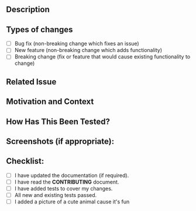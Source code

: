<!--- Provide a general summary of your changes in the Title above -->

## Description

<!--- Describe your changes in detail -->

## Types of changes

<!--- What types of changes does your code introduce? Put an `x` in all the boxes that apply: -->

-   [ ] Bug fix (non-breaking change which fixes an issue)
-   [ ] New feature (non-breaking change which adds functionality)
-   [ ] Breaking change (fix or feature that would cause existing functionality to change)

## Related Issue

<!--- If suggesting a new feature or change, please discuss it in an issue first (if possible) -->
<!--- If fixing a bug, there should be an issue describing it with steps to reproduce -->
<!--- Please link to the issue here (e.g. Fixes #1, Closes #2): -->

## Motivation and Context

<!--- Why is this change required? What problem does it solve? -->

## How Has This Been Tested?

<!--- Please describe in detail how you tested your changes. -->
<!--- Include details of your testing environment and the tests you ran to -->
<!--- See how your change affects other areas of the code, etc. -->
<!--- Unit tests are expected for all changes. -->

## Screenshots (if appropriate):

## Checklist:

<!--- Go over all the following points, and put an `x` in all the boxes that apply. -->
<!--- If you need clarification on any of these, feel free to ask. We're here to help! -->

-   [ ] I have updated the documentation (if required).
-   [ ] I have read the **CONTRIBUTING** document.
-   [ ] I have added tests to cover my changes.
-   [ ] All new and existing tests passed.
-   [ ] I added a picture of a cute animal cause it's fun
